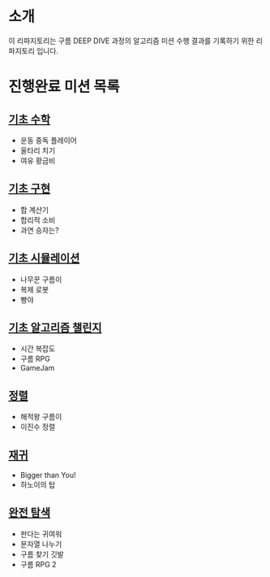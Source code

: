 # 소개

이 리파지토리는 구름 DEEP DIVE 과정의 알고리즘 미션 수행 결과를 기록하기 위한 리파지토리 입니다.

# 진행완료 미션 목록

## [기초 수학](https://github.com/EndlessMilkyway/algo-mission/blob/main/01-math/RESULT.md)

- 운동 중독 플레이어
- 울타리 치기
- 여유 황금비

## [기초 구현](https://github.com/EndlessMilkyway/algo-mission/blob/main/02-implementation/RESULT.md)

- 합 계산기
- 합리적 소비
- 과연 승자는?

## [기초 시뮬레이션](https://github.com/EndlessMilkyway/algo-mission/blob/main/03-simulation/RESULT.md)

- 나무꾼 구름이
- 복제 로봇
- 빵야

## [기초 알고리즘 챌린지](https://github.com/EndlessMilkyway/algo-mission/blob/main/04-basic-algorithm-challenge/RESULT.md)

- 시간 복잡도
- 구름 RPG
- GameJam

## [정렬](https://github.com/EndlessMilkyway/algo-mission/blob/main/05-sorting/RESULT.md)

- 해적왕 구름이
- 이진수 정렬

## [재귀](https://github.com/EndlessMilkyway/algo-mission/blob/main/06-recursion/RESULT.md)

- Bigger than You!
- 하노이의 탑

## [완전 탐색](https://github.com/EndlessMilkyway/algo-mission/blob/main/07-bruteforce/RESULT.md)

- 판다는 귀여워
- 문자열 나누기
- 구름 찾기 깃발
- 구름 RPG 2
